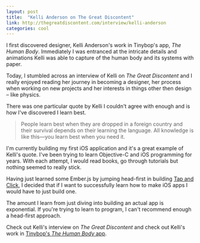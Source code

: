 ```yaml
---
layout: post
title:  "Kelli Anderson on The Great Discontent"
link: http://thegreatdiscontent.com/interview/kelli-anderson
categories: cool
---
```


I first discovered designer, Kelli Anderson's work in Tinybop's app, _The Human Body_. Immediately I was entranced at the intricate details and animations Kelli was able to capture of the human body and its systems with paper.

Today, I stumbled across an interview of Kelli on _The Great Discontent_ and I really enjoyed reading her journey in becoming a designer, her process when working on new projects and her interests in things other then design &ndash; like physics.

There was one particular quote by Kelli I couldn't agree with enough and is how I've discovered I learn best.

> People learn best when they are dropped in a foreign country and their survival depends on their learning the language. All knowledge is like this—you learn best when you need it.

I'm currently building my first iOS application and it's a great example of Kelli's quote. I've been trying to learn Objective-C and iOS programming for years. With each attempt, I would read books, go through tutorials but nothing seemed to really stick.

Having just learned some Ember.js by jumping head-first in building <a href="{{site.url}}/tap-and-click" target="_blank">Tap and Click</a>, I decided that if I want to successfully learn how to make iOS apps I would have to just build one.

The amount I learn from just diving into building an actual app is exponential. If you're trying to learn to program, I can't recommend enough a head-first approach.

Check out Kelli's interview on _The Great Discontent_ and check out Kelli's work in <a href="https://itunes.apple.com/us/app/the-human-body-by-tinybop/id682046579?mt=8&uo=4&at=11l9EG">Tinybop's _The Human Body_ app</a>.
